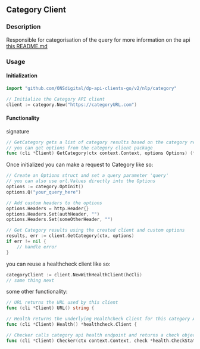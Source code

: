## Category Client

### Description

Responsible for categorisation of the query for more information on the api [this README.md](https://github.com/ONSdigital/dp-nlp-category-api#readme)

### Usage

#### Initialization

```go
import "github.com/ONSdigital/dp-api-clients-go/v2/nlp/category"

// Initialize the Category API client
client := category.New("https://categoryURL.com")
```

#### Functionality

signature
```go
// GetCategory gets a list of category results based on the category request
// you can get options from the category client package 
func (cli *Client) GetCategory(ctx context.Context, options Options) (*models.Category, errors.Error)
```
Once initialized you can make a request to Category like so:

```go
// Create an Options struct and set a query parameter 'query'
// you can also use url.Values directly into the Options
options := category.OptInit()
options.Q("your_query_here")

// Add custom headers to the options
options.Headers = http.Header{}
options.Headers.Set(authHeader, "")
options.Headers.Set(someOtherHeader, "")

// Get Category results using the created client and custom options
results, err := client.GetCategory(ctx, options)
if err != nil {
    // handle error
}
```

you can reuse a healthcheck client like so:

```go
categoryClient := client.NewWithHealthClient(hcCli)
// same thing next
```

some other functionality:
```go
// URL returns the URL used by this client
func (cli *Client) URL() string {

// Health returns the underlying Healthcheck Client for this category API client
func (cli *Client) Health() *healthcheck.Client {

// Checker calls category api health endpoint and returns a check object to the caller
func (cli *Client) Checker(ctx context.Context, check *health.CheckState) error {
```

